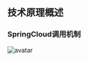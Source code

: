 ## 技术原理概述
### SpringCloud调用机制

![avatar](https://github.com/rothschil/static/raw/master/images/1-springcloud.jpg)